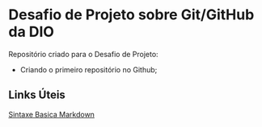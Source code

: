# Desafio de Projeto sobre Git/GitHub da DIO
Repositório criado para o Desafio de Projeto: 
 - Criando o primeiro  repositório no Github;

## Links Úteis
[Sintaxe Basica Markdown](https://www.markdownguide.org/)
